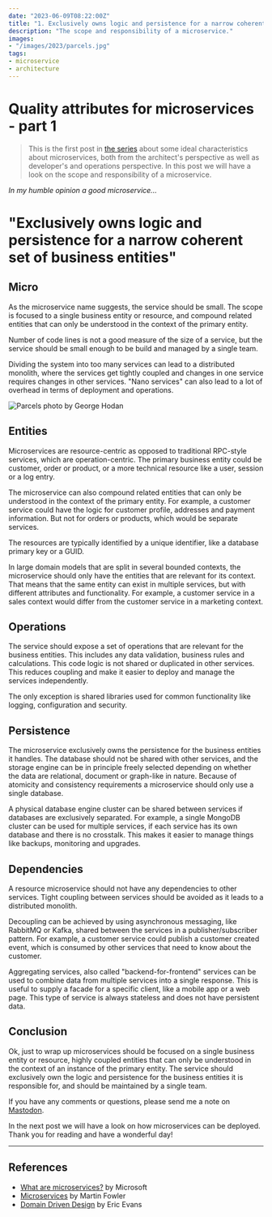 ```yaml
---
date: "2023-06-09T08:22:00Z"
title: "1. Exclusively owns logic and persistence for a narrow coherent set of business entities"
description: "The scope and responsibility of a microservice."
images:
- "/images/2023/parcels.jpg"
tags:
- microservice
- architecture
---
```


# Quality attributes for microservices - part 1

> This is the first post in [the series](../quality-attributes-for-microservices/) about some ideal characteristics about
microservices, both from the architect's perspective as well as developer's and operations
perspective. In this post we will have a look on the scope and responsibility of a microservice.

_In my humble opinion a good microservice..._
# "Exclusively owns logic and persistence for a narrow coherent set of business entities"

## Micro

As the microservice name suggests, the service should be small. The scope is focused to a single business entity or resource, and compound related entities that can only be understood in the context of the primary entity.

Number of code lines is not a good measure of the size of a service, but the service should be small enough to be build and managed by a single team.

Dividing the system into too many services can lead to a distributed monolith, where the services get tightly coupled and changes in one service requires changes in other services. "Nano services" can also lead to a lot of overhead in terms of deployment and operations.

![Parcels photo by George Hodan](/images/2023/parcels.jpg)

## Entities

Microservices are resource-centric as opposed to traditional RPC-style services, which are operation-centric. The primary business entity could be customer, order or product, or a more technical resource like a user, session or a log entry.

The microservice can also compound related entities that can only be understood in the context of the primary entity. For example, a customer service could have the logic for customer profile, addresses and payment information. But not for orders or products, which would be separate services.

The resources are typically identified by a unique identifier, like a database primary key or a GUID.

In large domain models that are split in several bounded contexts, the microservice should only have the entities that are relevant for its context. That means that the same entity can exist in multiple services, but with different attributes and functionality. For example, a customer service in a sales context would differ from the customer service in a marketing context.

## Operations

The service should expose a set of operations that are relevant for the business entities. This includes any data validation, business rules and calculations. This code logic is not shared or duplicated in other services. This reduces coupling and make it easier to deploy and manage the services independently.

The only exception is shared libraries used for common functionality like logging, configuration and security.

## Persistence

The microservice exclusively owns the persistence for the business entities it handles. The database should not be shared with other services, and the storage engine can be in principle freely selected depending on whether the data are relational, document or graph-like in nature. Because of atomicity and consistency requirements a microservice should only use a single database.

A physical database engine cluster can be shared between services if databases are exclusively separated. For example, a single MongoDB cluster can be used for multiple services, if each service has its own database and there is no crosstalk. This makes it easier to manage things like backups, monitoring and upgrades.

## Dependencies

A resource microservice should not have any dependencies to other services. Tight coupling between services should be avoided as it leads to a distributed monolith.

Decoupling can be achieved by using asynchronous messaging, like RabbitMQ or Kafka, shared between the services in a publisher/subscriber pattern. For example, a customer service could publish a customer created event, which is consumed by other services that need to know about the customer.

Aggregating services, also called "backend-for-frontend" services can be used to combine data from multiple services into a single response. This is useful to supply a facade for a specific client, like a mobile app or a web page. This type of service is always stateless and does not have persistent data.

## Conclusion

Ok, just to wrap up microservices should be focused on a single business entity or resource, highly coupled entities that can only be understood in the context of an instance of the primary entity. The service should exclusively own the logic and persistence for the business entities it is responsible for, and should be maintained by a single team.

If you have any comments or questions, please send me a note on [Mastodon](https://fosstodon.org/@klinkby).

In the next post we will have a look on how microservices can be deployed.
Thank you for reading and have a wonderful day!

---

## References

- [What are microservices?](https://learn.microsoft.com/en-us/devops/deliver/what-are-microservices) by Microsoft
- [Microservices](https://martinfowler.com/articles/microservices.html) by Martin Fowler
- [Domain Driven Design](https://www.amazon.com/Domain-Driven-Design-Tackling-Complexity-Software/dp/0321125215) by Eric Evans
